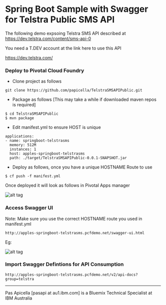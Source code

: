 <h1>Spring Boot Sample with Swagger for Telstra Public SMS API</h1>

The following demo expsoing Telstra SMS API described at https://dev.telstra.com/content/sms-api-0

You need a T.DEV account at the link here to use this API

  https://dev.telstra.com/
  
<h3> Deploy to Pivotal Cloud Foundry </h3>

- Clone project as follows

```
git clone https://github.com/papicella/TelstraSMSAPIPublic.git
```

- Package as follows [This may take a while if downloaded maven repos is required]

```
$ cd TelstraSMSAPIPublic
$ mvn package
```

- Edit manifest.yml to ensure HOST is unique

```
applications:
- name: springboot-telstrasms
  memory: 512M
  instances: 1
  host: apples-springboot-telstrasms
  path: ./target/TelstraSMSAPIPublic-0.0.1-SNAPSHOT.jar
```

- Deploy as follows, once you have a unique HOSTNAME Route to use

```
$ cf push -f manifest.yml
```

Once deployed it will look as follows in Pivotal Apps manager

![alt tag](https://dl.dropboxusercontent.com/u/15829935/platform-demos/images/tel-sms-api-1.png)

<h3> Access Swagger UI </h3>

Note: Make sure you use the correct HOSTNAME route you used in manifest.yml

```
http://apples-springboot-telstrasms.pcfdemo.net/swagger-ui.html
```

Eg:

![alt tag](https://dl.dropboxusercontent.com/u/15829935/platform-demos/images/springboot-swagger.png)

<h3> Import Swagger Defintions for API Consumption </h3>

```
http://apples-springboot-telstrasms.pcfdemo.net/v2/api-docs?group=telstra
```

<hr />

Pas Apicella [pasapi at au1.ibm.com] is a Bluemix Technical Specialist at IBM Australia